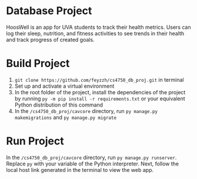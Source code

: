 # Database Project
HoosWell is an app for UVA students to track their health metrics. Users can log their sleep, nutrition, and fitness activities to see trends in their health and track progress of created goals.

# Build Project
1. `git clone https://github.com/feyzzh/cs4750_db_proj.git` in terminal
2. Set up and activate a virtual environment
3. In the root folder of the project, install the dependencies of the project by running `py -m pip install -r requirements.txt` or your equivalent Python distribution of this command
4. In the `/cs4750_db_proj/cavcore` directory, run `py manage.py makemigrations` and `py manage.py migrate`

# Run Project
In the `/cs4750_db_proj/cavcore` directory, run `py manage.py runserver`. Replace `py` with your variable of the Python interpreter. Next, follow the local host link generated in the terminal to view the web app.
